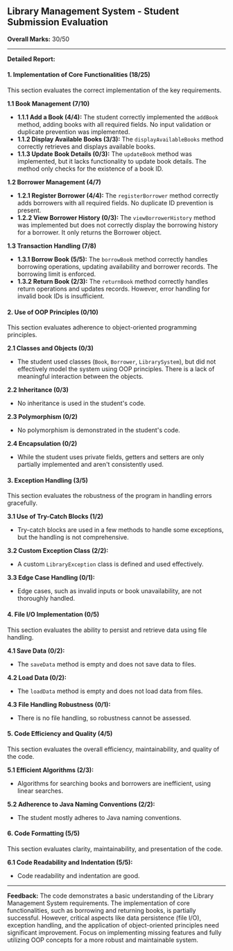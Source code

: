 ## Library Management System - Student Submission Evaluation

**Overall Marks:** 30/50

---

**Detailed Report:**

#### **1. Implementation of Core Functionalities (18/25)**
This section evaluates the correct implementation of the key requirements.

**1.1 Book Management (7/10)**
* **1.1.1 Add a Book (4/4):** The student correctly implemented the `addBook` method, adding books with all required fields.  No input validation or duplicate prevention was implemented.
* **1.1.2 Display Available Books (3/3):** The `displayAvailableBooks` method correctly retrieves and displays available books.
* **1.1.3 Update Book Details (0/3):** The `updateBook` method was implemented, but it lacks functionality to update book details.  The method only checks for the existence of a book ID.


**1.2 Borrower Management (4/7)**
* **1.2.1 Register Borrower (4/4):** The `registerBorrower` method correctly adds borrowers with all required fields. No duplicate ID prevention is present.
* **1.2.2 View Borrower History (0/3):** The `viewBorrowerHistory` method was implemented but does not correctly display the borrowing history for a borrower.  It only returns the Borrower object.


**1.3 Transaction Handling (7/8)**
* **1.3.1 Borrow Book (5/5):** The `borrowBook` method correctly handles borrowing operations, updating availability and borrower records.  The borrowing limit is enforced.
* **1.3.2 Return Book (2/3):** The `returnBook` method correctly handles return operations and updates records.  However, error handling for invalid book IDs is insufficient.


#### **2. Use of OOP Principles (0/10)**
This section evaluates adherence to object-oriented programming principles.

**2.1 Classes and Objects (0/3)**
* The student used classes (`Book`, `Borrower`, `LibrarySystem`), but did not effectively model the system using OOP principles.  There is a lack of meaningful interaction between the objects.

**2.2 Inheritance (0/3)**
* No inheritance is used in the student's code.

**2.3 Polymorphism (0/2)**
* No polymorphism is demonstrated in the student's code.

**2.4 Encapsulation (0/2)**
* While the student uses private fields, getters and setters are only partially implemented and aren't consistently used.


#### **3. Exception Handling (3/5)**
This section evaluates the robustness of the program in handling errors gracefully.

**3.1 Use of Try-Catch Blocks (1/2)**
* Try-catch blocks are used in a few methods to handle some exceptions, but the handling is not comprehensive.

**3.2 Custom Exception Class (2/2):**
* A custom `LibraryException` class is defined and used effectively.

**3.3 Edge Case Handling (0/1):**
* Edge cases, such as invalid inputs or book unavailability, are not thoroughly handled.


#### **4. File I/O Implementation (0/5)**
This section evaluates the ability to persist and retrieve data using file handling.

**4.1 Save Data (0/2):**
* The `saveData` method is empty and does not save data to files.

**4.2 Load Data (0/2):**
* The `loadData` method is empty and does not load data from files.

**4.3 File Handling Robustness (0/1):**
* There is no file handling, so robustness cannot be assessed.


#### **5. Code Efficiency and Quality (4/5)**
This section evaluates the overall efficiency, maintainability, and quality of the code.

**5.1 Efficient Algorithms (2/3):**
* Algorithms for searching books and borrowers are inefficient, using linear searches.

**5.2 Adherence to Java Naming Conventions (2/2):**
* The student mostly adheres to Java naming conventions.


#### **6. Code Formatting (5/5)**
This section evaluates clarity, maintainability, and presentation of the code.

**6.1 Code Readability and Indentation (5/5):**
* Code readability and indentation are good.


---

**Feedback:**
The code demonstrates a basic understanding of the Library Management System requirements.  The implementation of core functionalities, such as borrowing and returning books, is partially successful.  However,  critical aspects like data persistence (file I/O), exception handling, and the application of object-oriented principles need significant improvement.  Focus on implementing missing features and fully utilizing OOP concepts for a more robust and maintainable system.
